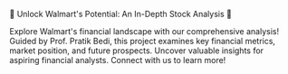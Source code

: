
🚀 Unlock Walmart's Potential: An In-Depth Stock Analysis 🚀

Explore Walmart's financial landscape with our comprehensive analysis! Guided by Prof. Pratik Bedi, this project examines key financial metrics, market position, and future prospects. Uncover valuable insights for aspiring financial analysts. Connect with us to learn more!
